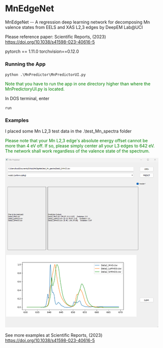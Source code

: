 # MnEdgeNet
MnEdgeNet -- A regression deep learning network for decomposing Mn valence states from EELS and XAS L2,3 edges
by DeepEM Lab@UCI

Please reference paper: Scientific Reports, (2023) https://doi.org/10.1038/s41598-023-40616-5

pytorch == 1.11.0
torchvision==0.12.0

### Running the App
```
python .\MnPredictor\MnPredictorUI.py
```
<span style="color: green">Note that you have to run the app in one directory higher than where the MnPredictoryUI.py is located.</span>

In DOS terminal, enter
```
run
```

### Examples
I placed some Mn L2,3 test data in the .\test_Mn_spectra folder

<span style="color: green">Please note that your Mn L2,3 edge's absolute energy offset cannot be more than 4 eV off. If so, please simply center all your L3 edges to 642 eV. The network shall work regardless of the valence state of the spectrum. </span>

<p align="left"><img src="test_img/example1.png" width="900"\></p>

See more examples at Scientific Reports, (2023) https://doi.org/10.1038/s41598-023-40616-5
